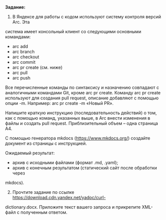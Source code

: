 ﻿**Задание:** 

1. В Яндексе для работы с кодом используют систему контроля версий Arc. Эта 

система имеет консольный клиент со следующими основными командами: 

- arc add 
- arc branch 
- arc checkout 
- arc commit 
- arc pr create (см. ниже) 
- arc pull 
- arc push 

Все  перечисленные  команды  по  синтаксису  и  назначению  совпадают  с аналогичными командами Git, кроме arc pr create. Команду arc pr create используют для создания pull request, описание добавляют с помощью опции -m. Например: arc pr create -m «Новый PR». 

Напишите  краткую  инструкцию  (последовательность  действий)  о  том,  как  с помощью команд, указанных выше, в Arc внести изменения в файлы и создать pull request. Приблизительный объем – одна страница A4. 

С  помощью  генератора  mkdocs  (https://www.mkdocs.org/)  создайте  документ  из страницы с инструкцией. 

Ожидаемый результат:  

- архив с исходными файлами (формат .md, .yaml); 
- архив  с  конечным  результатом  (статический  сайт  после  обработки  через 

mkdocs). 

2. Прочтите  задание  по  ссылке  https://download.cdn.yandex.net/yadoc/curl-

dictionary.docx. Приложите текст вашего запроса и прикрепите XML-файл с полученным ответом. 
